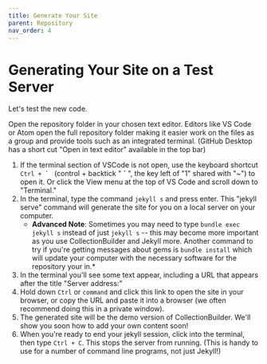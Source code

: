 ```yaml
---
title: Generate Your Site
parent: Repository
nav_order: 4
---
```


# Generating Your Site on a Test Server

Let's test the new code. 

Open the repository folder in your chosen text editor.
Editors like VS Code or Atom open the full repository folder making it easier work on the files as a group and provide tools such as an integrated terminal. 
(GitHub Desktop has a short cut "Open in text editor" available in the top bar)

1. If the terminal section of VSCode is not open, use the keyboard shortcut ``Ctrl + ` `` (control + backtick " **\`** ", the key left of "1" shared with "~") to open it. Or click the View menu at the top of VS Code and scroll down to "Terminal."
2. In the terminal, type the command `jekyll s` and press enter. This "jekyll serve" command will generate the site for you on a local server on your computer. 
    - **Advanced Note**: Sometimes you may need to type `bundle exec jekyll s` instead of just `jekyll s` -- this may become more important as you use CollectionBuilder and Jekyll more. Another command to try if you're getting messages about gems is `bundle install` which will update your computer with the necessary software for the repository your in.*
3. In the terminal you'll see some text appear, including a URL that appears after the title "Server address:"
4. Hold down `Ctrl` or `command` and click this link to open the site in your browser, or copy the URL and paste it into a browser (we often recommend doing this in a private window).
5. The generated site will be the demo version of CollectionBuilder. We'll show you soon how to add your own content soon!
6. When you're ready to end your jekyll session, click into the terminal, then type `Ctrl + C`. This stops the server from running. (This is handy to use for a number of command line programs, not just Jekyll!)
